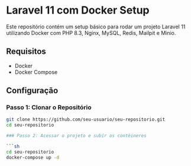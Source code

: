 # Laravel 11 com Docker Setup

Este repositório contém um setup básico para rodar um projeto Laravel 11 utilizando Docker com PHP 8.3, Nginx, MySQL, Redis, Mailpit e Minio.

## Requisitos

- Docker
- Docker Compose

## Configuração

### Passo 1: Clonar o Repositório

```sh
git clone https://github.com/seu-usuario/seu-repositorio.git
cd seu-repositorio

### Passo 2: Acessar o projeto e subir os contêineres 

```sh
cd seu-repositorio
docker-compose up -d
